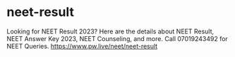 # neet-result
Looking for NEET Result 2023? Here are the details about NEET Result, NEET Answer Key 2023, NEET Counseling, and more. Call 07019243492 for NEET Queries. https://www.pw.live/neet/neet-result
